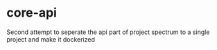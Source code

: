 # core-api

Second attempt to seperate the api part of project spectrum to a single project and make it dockerized
